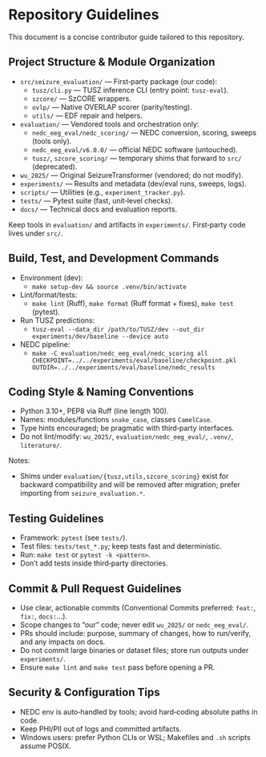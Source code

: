 # Repository Guidelines

This document is a concise contributor guide tailored to this repository.

## Project Structure & Module Organization

- `src/seizure_evaluation/` — First‑party package (our code):
  - `tusz/cli.py` — TUSZ inference CLI (entry point: `tusz-eval`).
  - `szcore/` — SzCORE wrappers.
  - `ovlp/` — Native OVERLAP scorer (parity/testing).
  - `utils/` — EDF repair and helpers.
- `evaluation/` — Vendored tools and orchestration only:
  - `nedc_eeg_eval/nedc_scoring/` — NEDC conversion, scoring, sweeps (tools only).
  - `nedc_eeg_eval/v6.0.0/` — official NEDC software (untouched).
  - `tusz/`, `szcore_scoring/` — temporary shims that forward to `src/` (deprecated).
- `wu_2025/` — Original SeizureTransformer (vendored; do not modify).
- `experiments/` — Results and metadata (dev/eval runs, sweeps, logs).
- `scripts/` — Utilities (e.g., `experiment_tracker.py`).
- `tests/` — Pytest suite (fast, unit‑level checks).
- `docs/` — Technical docs and evaluation reports.

Keep tools in `evaluation/` and artifacts in `experiments/`. First‑party code lives under `src/`.

## Build, Test, and Development Commands

- Environment (dev):
  - `make setup-dev && source .venv/bin/activate`
- Lint/format/tests:
  - `make lint` (Ruff), `make format` (Ruff format + fixes), `make test` (pytest).
- Run TUSZ predictions:
  - `tusz-eval --data_dir /path/to/TUSZ/dev --out_dir experiments/dev/baseline --device auto`
- NEDC pipeline:
  - `make -C evaluation/nedc_eeg_eval/nedc_scoring all CHECKPOINT=../../experiments/eval/baseline/checkpoint.pkl OUTDIR=../../experiments/eval/baseline/nedc_results`

## Coding Style & Naming Conventions

- Python 3.10+, PEP8 via Ruff (line length 100).
- Names: modules/functions `snake_case`, classes `CamelCase`.
- Type hints encouraged; be pragmatic with third‑party interfaces.
- Do not lint/modify: `wu_2025/`, `evaluation/nedc_eeg_eval/`, `.venv/`, `literature/`.

Notes:
- Shims under `evaluation/{tusz,utils,szcore_scoring}` exist for backward compatibility and will be removed after migration; prefer importing from `seizure_evaluation.*`.

## Testing Guidelines

- Framework: `pytest` (see `tests/`).
- Test files: `tests/test_*.py`; keep tests fast and deterministic.
- Run: `make test` or `pytest -k <pattern>`.
- Don’t add tests inside third‑party directories.

## Commit & Pull Request Guidelines

- Use clear, actionable commits (Conventional Commits preferred: `feat:`, `fix:`, `docs:`…).
- Scope changes to “our” code; never edit `wu_2025/` or `nedc_eeg_eval/`.
- PRs should include: purpose, summary of changes, how to run/verify, and any impacts on docs.
- Do not commit large binaries or dataset files; store run outputs under `experiments/`.
- Ensure `make lint` and `make test` pass before opening a PR.

## Security & Configuration Tips

- NEDC env is auto‑handled by tools; avoid hard‑coding absolute paths in code.
- Keep PHI/PII out of logs and committed artifacts.
- Windows users: prefer Python CLIs or WSL; Makefiles and `.sh` scripts assume POSIX.
